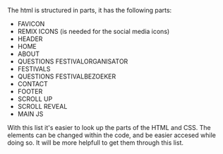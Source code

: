 The html is structured in parts, it has the following parts:

- FAVICON
- REMIX ICONS (is needed for the social media icons)
- HEADER
- HOME
- ABOUT
- QUESTIONS FESTIVALORGANISATOR
- FESTIVALS
- QUESTIONS FESTIVALBEZOEKER
- CONTACT
- FOOTER
- SCROLL UP
- SCROLL REVEAL
- MAIN JS


With this list it's easier to look up the parts of the HTML and CSS. 
The elements can be changed within the code, and be easier accesed while doing so. It will be more helpfull to get them through this list. 






